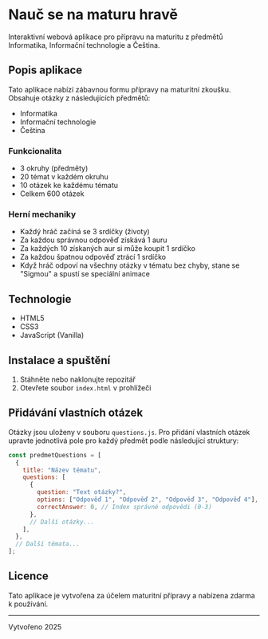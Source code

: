 # Nauč se na maturu hravě

Interaktivní webová aplikace pro přípravu na maturitu z předmětů Informatika, Informační technologie a Čeština.

## Popis aplikace

Tato aplikace nabízí zábavnou formu přípravy na maturitní zkoušku. Obsahuje otázky z následujících předmětů:

- Informatika
- Informační technologie
- Čeština

### Funkcionalita

- 3 okruhy (předměty)
- 20 témat v každém okruhu
- 10 otázek ke každému tématu
- Celkem 600 otázek

### Herní mechaniky

- Každý hráč začíná se 3 srdíčky (životy)
- Za každou správnou odpověď získává 1 auru
- Za každých 10 získaných aur si může koupit 1 srdíčko
- Za každou špatnou odpověď ztrácí 1 srdíčko
- Když hráč odpoví na všechny otázky v tématu bez chyby, stane se "Sigmou" a spustí se speciální animace

## Technologie

- HTML5
- CSS3
- JavaScript (Vanilla)

## Instalace a spuštění

1. Stáhněte nebo naklonujte repozitář
2. Otevřete soubor `index.html` v prohlížeči

## Přidávání vlastních otázek

Otázky jsou uloženy v souboru `questions.js`. Pro přidání vlastních otázek upravte jednotlivá pole pro každý předmět podle následující struktury:

```js
const predmetQuestions = [
  {
    title: "Název tématu",
    questions: [
      {
        question: "Text otázky?",
        options: ["Odpověď 1", "Odpověď 2", "Odpověď 3", "Odpověď 4"],
        correctAnswer: 0, // Index správné odpovědi (0-3)
      },
      // Další otázky...
    ],
  },
  // Další témata...
];
```

## Licence

Tato aplikace je vytvořena za účelem maturitní přípravy a nabízena zdarma k používání.

---

Vytvořeno 2025
